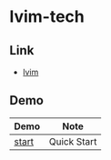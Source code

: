 

# lvim-tech


## Link

* [lvim](https://github.com/lvim-tech/lvim)


## Demo

| Demo | Note |
| --- | --- |
| [start](start) | Quick Start |
